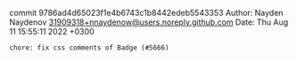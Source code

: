 commit 9786ad4d65023f1e4b6743c1b8442edeb5543353
Author: Nayden Naydenov <31909318+nnaydenow@users.noreply.github.com>
Date:   Thu Aug 11 15:55:11 2022 +0300

    chore: fix css comments of Badge (#5666)

